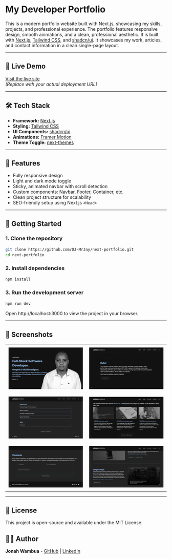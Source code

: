 # My Developer Portfolio

This is a modern portfolio website built with Next.js, showcasing my skills, projects, and professional experience. The portfolio features responsive design, smooth animations, and a clean, professional aesthetic. It is built with [Next.js](https://nextjs.org/), [Tailwind CSS](https://tailwindcss.com/), and [shadcn/ui](https://ui.shadcn.com/). It showcases my work, articles, and contact information in a clean single-page layout.

---

## 🔗 Live Demo

[Visit the live site](https://your-deployment-url.com)  
*(Replace with your actual deployment URL)*

---

## 🛠️ Tech Stack

- **Framework:** [Next.js](https://nextjs.org/)
- **Styling:** [Tailwind CSS](https://tailwindcss.com/)
- **UI Components:** [shadcn/ui](https://ui.shadcn.com/)
- **Animations:** [Framer Motion](https://www.framer.com/motion/)
- **Theme Toggle:** [next-themes](https://github.com/pacocoursey/next-themes)

---

## 📁 Features

- Fully responsive design
- Light and dark mode toggle
- Sticky, animated navbar with scroll detection
- Custom components: Navbar, Footer, Container, etc.
- Clean project structure for scalability
- SEO-friendly setup using Next.js `<Head>`

---

## 🚀 Getting Started

### 1. Clone the repository

```bash
git clone https://github.com/DJ-MrJay/next-portfolio.git
cd next-portfolio
```

### 2. Install dependencies

```bash
npm install
```

### 3. Run the development server

```bash
npm run dev
```

Open http://localhost:3000 to view the project in your browser.

---

## 📸 Screenshots

<div align="center">
  <table>
    <tr>
      <td style="padding: 10px;"><img src="/public/screenshots/Screenshot1.png" alt="Homepage" width="300"/></td>
      <td style="padding: 10px;"><img src="/public/screenshots/Screenshot2.png" alt="Intro Page" width="300"/></td>
    </tr>
    <tr>
      <td style="padding: 10px;"><img src="/public/screenshots/Screenshot3.png" alt="Experience & Skills Section" width="300"/></td>
      <td style="padding: 10px;"><img src="/public/screenshots/Screenshot4.png" alt="Articles Section" width="300"/></td>
    </tr>
    <tr>
      <td style="padding: 10px;"><img src="/public/screenshots/Screenshot5.png" alt="Contact Section" width="300"/></td>
      <td style="padding: 10px;"><img src="/public/screenshots/Screenshot6.png" alt="Work Section" width="300"/></td>
    </tr>
  </table>
</div>

---

## 📄 License

This project is open-source and available under the MIT License.

## 🙋‍♂️ Author

**Jonah Wambua** - [GitHub](https://github.com/DJ-MrJay/) | [LinkedIn](https://www.linkedin.com/in/jonah-wambua/)
